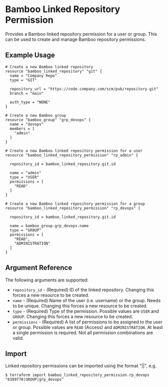 # Bamboo Linked Repository Permission

Provides a Bamboo linked repository permission for a user or group. This can be used to create and manage Bamboo repository permissions.

## Example Usage

```hcl
# Create a new Bamboo linked repository
resource "bamboo_linked_repository" "git" {
  name = "Company Repo"
  type = "GIT"

  repository_url = "https://code.company.com/scm/pub/repository.git"
  branch = "main"

  auth_type = "NONE"
}

# Create a new Bamboo group
resource "bamboo_group" "grp_devops" {
  name = "devops"
  members = [
    "admin"
  ]
}

# Create a new Bamboo linked repository permission for a user
resource "bamboo_linked_repository_permission" "rp_admin" {

  repository_id = bamboo_linked_repository.git.id

  name = "admin"
  type = "USER"
  permissions = [
    "READ"
  ]
}

# Create a new Bamboo linked repository permission for a group
resource "bamboo_linked_repository_permission" "rp_devops" {

  repository_id = bamboo_linked_repository.git.id
  
  name = bamboo_group.grp_devops.name
  type = "GROUP"
  permissions = [
    "READ",
    "ADMINISTRATION"
  ]
}
```

## Argument Reference

The following arguments are supported:

* `repository_id` - (Required) ID of the linked repository. Changing this forces a new resource to be created.
* `name` - (Required) Name of the user (i.e. username) or the group. Needs to be unique. Changing this forces a new resource to be created.
* `type` - (Required) Type of the permission. Possible values are `USER` and `GROUP`. Changing this forces a new resource to be created.
* `permissions` - (Required) A list of permissions to be assigned to the user or group. Possible values are `READ` (Access) and `ADMINISTRATION`.
  At least a single permission is required. Not all permission combinations are valid.

## Import

Linked repository permissions can be imported using the format "<repository-id>|<type>|<name>", e.g.

```
$ terraform import bamboo_linked_repository_permission.rp_devops "6389770|GROUP|grp_devops"
```
